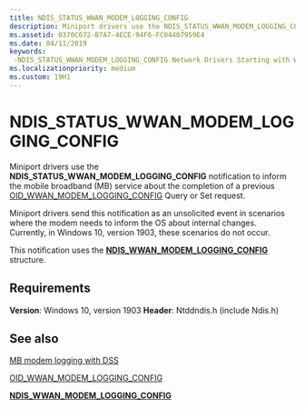 ```yaml
---
title: NDIS_STATUS_WWAN_MODEM_LOGGING_CONFIG
description: Miniport drivers use the NDIS_STATUS_WWAN_MODEM_LOGGING_CONFIG notification to inform the mobile broadband (MB) service about the completion of a previous OID_WWAN_MODEM_LOGGING_CONFIG Query or Set request.
ms.assetid: 0370C672-B7A7-4ECE-94F6-FC04407959E4
ms.date: 04/11/2019
keywords: 
 -NDIS_STATUS_WWAN_MODEM_LOGGING_CONFIG Network Drivers Starting with Windows Vista
ms.localizationpriority: medium
ms.custom: 19H1
---
```


# NDIS_STATUS_WWAN_MODEM_LOGGING_CONFIG

Miniport drivers use the **NDIS_STATUS_WWAN_MODEM_LOGGING_CONFIG** notification to inform the mobile broadband (MB) service about the completion of a previous [OID_WWAN_MODEM_LOGGING_CONFIG](oid-wwan-modem-logging-config.md) Query or Set request.

Miniport drivers send this notification as an unsolicited event in scenarios where the modem needs to inform the OS about internal changes. Currently, in Windows 10, version 1903, these scenarios do not occur.

This notification uses the [**NDIS_WWAN_MODEM_LOGGING_CONFIG**](https://docs.microsoft.com/windows-hardware/drivers/ddi/ndiswwan/ns-ndiswwan-_ndis_wwan_modem_logging_config) structure.

## Requirements

**Version**: Windows 10, version 1903
**Header**: Ntddndis.h (include Ndis.h)

## See also

[MB modem logging with DSS](mb-modem-logging-with-dss.md)

[OID_WWAN_MODEM_LOGGING_CONFIG](oid-wwan-modem-logging-config.md)

[**NDIS_WWAN_MODEM_LOGGING_CONFIG**](https://docs.microsoft.com/windows-hardware/drivers/ddi/ndiswwan/ns-ndiswwan-_ndis_wwan_modem_logging_config)
